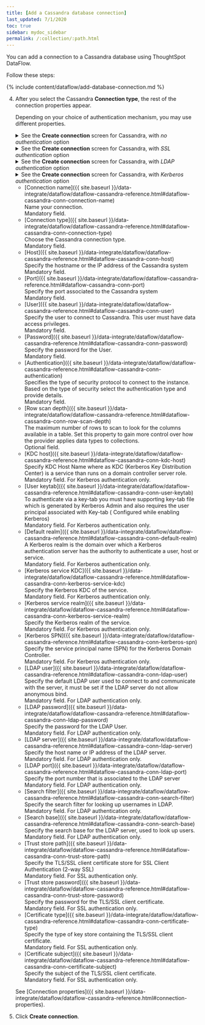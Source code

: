 ```yaml
---
title: [Add a Cassandra database connection]
last_updated: 7/1/2020
toc: true
sidebar: mydoc_sidebar
permalink: /:collection/:path.html
---
```

You can add a connection to a Cassandra database using ThoughtSpot DataFlow.

Follow these steps:


{% include content/dataflow/add-database-connection.md %}

4. After you select the Cassandra **Connection type**, the rest of the connection properties appear.

   Depending on your choice of authentication mechanism, you may use different properties.

   <details>
     <summary>See the <strong>Create connection</strong> screen for Cassandra, with <em>no authentication</em> option</summary>
     <p>
      <img src="../../images/dataflow-cassandra-no-auth-create.png" alt="add a Cassandra connection without authentication" /></p>
   </details>

   <details>
     <summary>See the <strong>Create connection</strong> screen for Cassandra, with <em>SSL authentication</em> option</summary>
     <p>
      <img src="../../images/dataflow-cassandra-ssl-create.png" alt="add a Cassandra connection with SSL authentication" /></p>
   </details>    

   <details>
     <summary>See the <strong>Create connection</strong> screen for Cassandra, with <em>LDAP authentication</em> option</summary>
     <p>
      <img src="../../images/dataflow-cassandra-ldap-create.png" alt="add a Cassandra connection with LDAP authentication" /></p>
   </details>

   <details>
     <summary>See the <strong>Create connection</strong> screen for Cassandra, with <em>Kerberos authentication</em> option</summary>
     <p>
      <img src="../../images/dataflow-cassandra-kerberos-create.png" alt="add a Cassandra connection with Kerberos authentication" /></p>
   </details>

   * [Connection name]({{ site.baseurl }}/data-integrate/dataflow/dataflow-cassandra-reference.html#dataflow-cassandra-conn-connection-name)<br/>Name your connection.<br/>Mandatory field.
   * [Connection type]({{ site.baseurl }}/data-integrate/dataflow/dataflow-cassandra-reference.html#dataflow-cassandra-conn-connection-type)<br/>Choose the Cassandra connection type.<br/>Mandatory field.
   * [Host]({{ site.baseurl }}/data-integrate/dataflow/dataflow-cassandra-reference.html#dataflow-cassandra-conn-host)<br/>Specify the hostname or the IP address of the Cassandra system<br/>Mandatory field.
   * [Port]({{ site.baseurl }}/data-integrate/dataflow/dataflow-cassandra-reference.html#dataflow-cassandra-conn-port)<br/>Specify the port associated to the Cassandra system<br/>Mandatory field.
   * [User]({{ site.baseurl }}/data-integrate/dataflow/dataflow-cassandra-reference.html#dataflow-cassandra-conn-user)<br/>Specify the user to connect to Cassandra. This user must have data access privileges.<br/>Mandatory field.
   * [Password]({{ site.baseurl }}/data-integrate/dataflow/dataflow-cassandra-reference.html#dataflow-cassandra-conn-password)<br/>Specify the password for the User.<br/>Mandatory field.
   * [Authentication]({{ site.baseurl }}/data-integrate/dataflow/dataflow-cassandra-reference.html#dataflow-cassandra-conn-authentication)<br/>Specifies the type of security protocol to connect to the instance. Based on the type of security select the authentication type and provide details.<br/>Mandatory field.
   * [Row scan depth]({{ site.baseurl }}/data-integrate/dataflow/dataflow-cassandra-reference.html#dataflow-cassandra-conn-row-scan-depth)<br/>The maximum number of rows to scan to look for the columns available in a table. Set this property to gain more control over how the provider applies data types to collections.<br/>Optional field.
   * [KDC host]({{ site.baseurl }}/data-integrate/dataflow/dataflow-cassandra-reference.html#dataflow-cassandra-conn-kdc-host)<br/>Specify KDC Host Name where as KDC (Kerberos Key Distribution Center) is a service than runs on a domain controller server role. <br/>Mandatory field. For Kerberos authentication only.
   * [User keytab]({{ site.baseurl }}/data-integrate/dataflow/dataflow-cassandra-reference.html#dataflow-cassandra-conn-user-keytab)<br/>To authenticate via a key-tab you must have supporting key-tab file which is generated by Kerberos Admin and also requires the user principal associated with Key-tab ( Configured while enabling Kerberos)<br/>Mandatory field. For Kerberos authentication only.
   * [Default realm]({{ site.baseurl }}/data-integrate/dataflow/dataflow-cassandra-reference.html#dataflow-cassandra-conn-default-realm)<br/>A Kerberos realm is the domain over which a Kerberos authentication server has the authority to authenticate a user, host or service. <br/>Mandatory field. For Kerberos authentication only.
   * [Kerberos service KDC]({{ site.baseurl }}/data-integrate/dataflow/dataflow-cassandra-reference.html#dataflow-cassandra-conn-kerberos-service-kdc)<br/>Specify the Kerberos KDC of the service.<br/>Mandatory field. For Kerberos authentication only.
   * [Kerberos service realm]({{ site.baseurl }}/data-integrate/dataflow/dataflow-cassandra-reference.html#dataflow-cassandra-conn-kerberos-service-realm)<br/>Specify the Kerberos realm of the service.<br/>Mandatory field. For Kerberos authentication only.
   * [Kerberos SPN]({{ site.baseurl }}/data-integrate/dataflow/dataflow-cassandra-reference.html#dataflow-cassandra-conn-kerberos-spn)<br/>Specify the service principal name (SPN) for the Kerberos Domain Controller.<br/>Mandatory field. For Kerberos authentication only.
   * [LDAP user]({{ site.baseurl }}/data-integrate/dataflow/dataflow-cassandra-reference.html#dataflow-cassandra-conn-ldap-user)<br/>Specify the default LDAP user used to connect to and communicate with the server, it must be set if the LDAP server do not allow anonymous bind.<br/>Mandatory field. For LDAP authentication only.
   * [LDAP password]({{ site.baseurl }}/data-integrate/dataflow/dataflow-cassandra-reference.html#dataflow-cassandra-conn-ldap-password)<br/>Specify the password for the LDAP User.<br/>Mandatory field. For LDAP authentication only.
   * [LDAP server]({{ site.baseurl }}/data-integrate/dataflow/dataflow-cassandra-reference.html#dataflow-cassandra-conn-ldap-server)<br/>Specify the host name or IP address of the LDAP server.<br/>Mandatory field. For LDAP authentication only.
   * [LDAP port]({{ site.baseurl }}/data-integrate/dataflow/dataflow-cassandra-reference.html#dataflow-cassandra-conn-ldap-port)<br/>Specify the port number that is associated to the LDAP server<br/>Mandatory field. For LDAP authentication only.
   * [Search filter]({{ site.baseurl }}/data-integrate/dataflow/dataflow-cassandra-reference.html#dataflow-cassandra-conn-search-filter)<br/>Specify the search filter for looking up usernames in LDAP.<br/>Mandatory field. For LDAP authentication only.
   * [Search base]({{ site.baseurl }}/data-integrate/dataflow/dataflow-cassandra-reference.html#dataflow-cassandra-conn-search-base)<br/>Specify the search base for the LDAP server, used to look up users.<br/>Mandatory field. For LDAP authentication only.
   * [Trust store path]({{ site.baseurl }}/data-integrate/dataflow/dataflow-cassandra-reference.html#dataflow-cassandra-conn-trust-store-path)<br/>Specify the TLS/SSL client certificate store for SSL Client Authentication (2-way SSL)<br/>Mandatory field. For SSL authentication only.
   * [Trust store password]({{ site.baseurl }}/data-integrate/dataflow/dataflow-cassandra-reference.html#dataflow-cassandra-conn-trust-store-password)<br/>Specify the password for the TLS/SSL client certificate.
   <br/>Mandatory field. For SSL authentication only.
   * [Certificate type]({{ site.baseurl }}/data-integrate/dataflow/dataflow-cassandra-reference.html#dataflow-cassandra-conn-certificate-type)<br/>Specify the type of key store containing the TLS/SSL client certificate.<br/>Mandatory field. For SSL authentication only.
   * [Certificate subject]({{ site.baseurl }}/data-integrate/dataflow/dataflow-cassandra-reference.html#dataflow-cassandra-conn-certificate-subject)<br/>Specify the subject of the TLS/SSL client certificate.<br/>Mandatory field. For SSL authentication only.

   See [Connection properties]({{ site.baseurl }}/data-integrate/dataflow/dataflow-cassandra-reference.html#connection-properties).

5. Click **Create connection**.   
